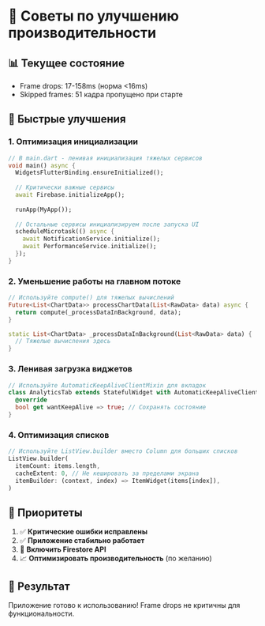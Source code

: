 # 🚀 Советы по улучшению производительности

## 📊 **Текущее состояние**
- Frame drops: 17-158ms (норма <16ms)
- Skipped frames: 51 кадра пропущено при старте

## 🔧 **Быстрые улучшения**

### 1. **Оптимизация инициализации**
```dart
// В main.dart - ленивая инициализация тяжелых сервисов
void main() async {
  WidgetsFlutterBinding.ensureInitialized();
  
  // Критически важные сервисы
  await Firebase.initializeApp();
  
  runApp(MyApp());
  
  // Остальные сервисы инициализируем после запуска UI
  scheduleMicrotask(() async {
    await NotificationService.initialize();
    await PerformanceService.initialize();
  });
}
```

### 2. **Уменьшение работы на главном потоке**
```dart
// Используйте compute() для тяжелых вычислений
Future<List<ChartData>> processChartData(List<RawData> data) async {
  return compute(_processDataInBackground, data);
}

static List<ChartData> _processDataInBackground(List<RawData> data) {
  // Тяжелые вычисления здесь
}
```

### 3. **Ленивая загрузка виджетов**
```dart
// Используйте AutomaticKeepAliveClientMixin для вкладок
class AnalyticsTab extends StatefulWidget with AutomaticKeepAliveClientMixin {
  @override
  bool get wantKeepAlive => true; // Сохранять состояние
}
```

### 4. **Оптимизация списков**
```dart
// Используйте ListView.builder вместо Column для больших списков
ListView.builder(
  itemCount: items.length,
  cacheExtent: 0, // Не кешировать за пределами экрана
  itemBuilder: (context, index) => ItemWidget(items[index]),
)
```

## 🎯 **Приоритеты**
1. ✅ **Критические ошибки исправлены**
2. ✅ **Приложение стабильно работает** 
3. 🔄 **Включить Firestore API**
4. 📈 **Оптимизировать производительность** (по желанию)

## 📱 **Результат**
Приложение готово к использованию! Frame drops не критичны для функциональности.